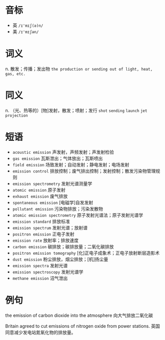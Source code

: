 # 音标

- 英 `/ɪ'mɪʃ(ə)n/`
- 美 `/ɪ'mɪʃən/`

# 词义

n. 散发；传播；发出物
`the production or sending out of light, heat, gas, etc.`

# 同义

n. （光、热等的）[物]发射，散发；喷射；发行
`shot` `sending` `launch` `jet` `projection`

# 短语

- `acoustic emission` 声发射，声频发射；声发射检验
- `gas emission` 瓦斯泄出；气体放出；瓦斯喷出
- `field emission` 场致发射；自动发射；静电发射；电场发射
- `emission control` 排放控制；废气排出控制；发射控制；散发污染物管理规则
- `emission spectrometry` 发射光谱测量学
- `atomic emission` 原子发射
- `exhaust emission` 废气排放
- `spontaneous emission` [电磁学]自发发射
- `pollutant emission` 污染物排放；污染发散物
- `atomic emission spectrometry` 原子发射光谱法；原子发射光谱学
- `emission standard` 排放标准
- `emission spectrum` 发射光谱；放射谱
- `positron emission` 正电子发射
- `emission rate` 放射率；排放速度
- `carbon emission` 碳排放；碳排放量；二氧化碳排放
- `positron emission tomography` [化]正电子成象术；正电子放射断层造影术
- `dust emission` 粉尘排放，烟尘排放；[机]扬尘量
- `emission spectra` 发射光谱
- `emission spectroscopy` 发射光谱学
- `methane emission` 沼气泄出

# 例句

the emission of carbon dioxide into the atmosphere
向大气排放二氧化碳

Britain agreed to cut emissions of nitrogen oxide from power stations.
英国同意减少发电站氮氧化物的排放量。



